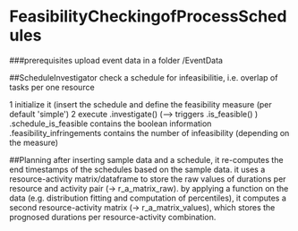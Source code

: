 # FeasibilityCheckingofProcessSchedules

###prerequisites
upload event data in a folder    /EventData


##ScheduleInvestigator
check a schedule for infeasibilitie, i.e. overlap of tasks per one resource

1 initialize it (insert the schedule and define the feasibility measure (per default 'simple')
2 execute .investigate() (--> triggers .is_feasible() )
  .schedule_is_feasible 
      contains the boolean information
  .feasibility_infringements
      contains the number of infeasibility (depending on the measure)


##Planning
after inserting sample data and a schedule, it re-computes the end timestamps of the schedules based on the sample data. it uses a resource-activity matrix/dataframe to store the raw values of durations per resource and activity pair (-> r_a_matrix_raw). by applying a function on the data (e.g. distribution fitting and computation of percentiles), it computes a second resource-activity matrix (-> r_a_matrix_values), which stores the prognosed durations per resource-activity combination.

